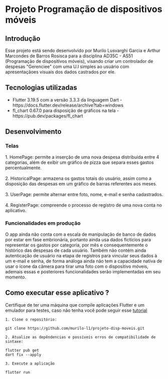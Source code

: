 <h1>Projeto Programação de dispositivos móveis </h1>
<h2>Introdução</h2>
<p>
    Esse projeto está sendo desenvolvido por Murilo Lusvarghi Garcia e Arthur Marcondes de Barros Rosisca para a disciplina AD35C - AS51 (Programação de dispositivos móveis), visando criar um controlador de despesas "Gerenciee" com uma U.I simples ao usuário com apresentaçãoes visuais dos dados castrados por ele.
</p>

<h2>Tecnologias utilizadas</h2>
<ul>
  <li>Flutter 3.19.5 com a versão 3.3.3 da linguagem Dart - https://docs.flutter.dev/release/archive?tab=windows</li>
  <li>fl_chart 0.67.0 para disposição de gráficos na tela  - https://pub.dev/packages/fl_chart</li>
</ul>

<h2>Desenvolvimento </h2>

<h3>Telas </h3>
<p>
    1. HomePage: permite a inserção de uma nova despesa distribuída entre 4 categorias, além de exibir um gráfico de pizza que separa esses gastos percentualmente.<br><br>
    2. HistoricalPage: armazena os gastos totais do usuário, assim como a disposição das despesas em um gráfico de barras referentes aos meses.<br><br>
    3. UserPage: permite alternar entre foto, nome, e-mail e senha cadastrados.<br><br>
    4. RegisterPage: compreende o processo de registro de uma nova conta no aplicativo.
</p>

<h3>Funcionalidades em produção </h3>

<p>
    O app ainda não conta com a escala de manipulação de banco de dados por estar em fase embrionária, portanto ainda usa dados fictícios para representar os gastos por categoria, por mês e consequentemente o histórico das despesas de cada usuário. Também não contém ainda autenticação de usuário na etapa de registros para vincular seus dados à um e-mail e senha, de forma análoga ainda não tem a capacidade nativa de usar o ícone da câmera para tirar uma foto com o dispositivo móveis, ademais essas e posteriores funcionalidades serão implementadas em seu momento.
</p>


<h2> Como executar esse aplicativo ? </h2>

Certifique de ter uma máquina que compile aplicações Flutter e um emulador para testes, caso não tenha você pode seguir esse [tutorial](https://fragrant-chanter-261.notion.site/Configura-o-do-Flutter-519beb36ba2a49b3876bb098af556c7a)

```
1. Clone o repositório:

git clone https://github.com/murilo-l1/projeto-disp-moveis.git

2. Atualize as depêndencias e possíveis erros de compatibilidade de sintaxe:

flutter pub get
dart fix --apply

3. Execute a aplicação

flutter run

```
